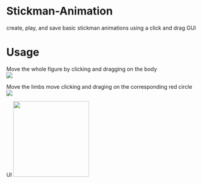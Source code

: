 # Stickman-Animation
create, play, and save basic stickman animations using a click and drag GUI

# Usage

Move the whole figure by clicking and dragging on the body  
![](https://github.com/vishal-chandra/Stickman-Animation/blob/master/Animation/res/help/bodyMove.gif)

Move the limbs move clicking and draging on the corresponding red circle  
![](https://github.com/vishal-chandra/Stickman-Animation/blob/master/Animation/res/help/limbMove.gif)

UI
<img src="https://github.com/vishal-chandra/Stickman-Animation/blob/master/Animation/res/help/buttonsHelp.png" width="200" height="200" />
